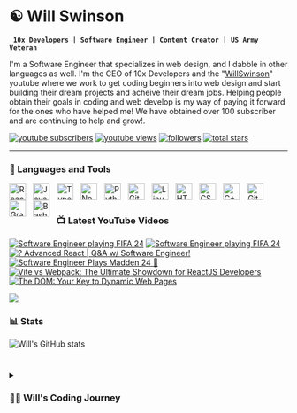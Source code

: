 # ☯ Will Swinson

**` 10x Developers | Software Engineer | Content Creator | US Army Veteran`**

I'm a Software Engineer that specializes in web design, and I dabble in other languages as well. I'm the CEO of 10x Developers and the "[WillSwinson](https://www.youtube.com/@WillSwinson)" youtube where we work to get coding beginners into web design and start building their dream projects and acheive their dream jobs. Helping people obtain their goals in coding and web develop is my way of paying it forward for the ones who have helped me! We have obtained over 100 subscriber and are continuing to help and grow!.

   <p align="left">
      <a href="https://www.youtube.com/channel/UC7VmhGsLfRXzoP1qAQtaL9Q?sub_confirmation=1">
         <img alt="youtube subscribers" title="Subscribe to my YouTube channel" src="https://custom-icon-badges.demolab.com/youtube/channel/subscribers/UC7VmhGsLfRXzoP1qAQtaL9Q?color=%23E05D44&label=SUBSCRIBE&logo=video&logoColor=white&style=for-the-badge&labelColor=CE4630"/></a> 
      <a href="https://www.youtube.com/channel/UC7VmhGsLfRXzoP1qAQtaL9Q">
         <img alt="youtube views" title="YouTube views" src="https://custom-icon-badges.demolab.com/youtube/channel/views/UC7VmhGsLfRXzoP1qAQtaL9Q?color=%23E1AD0E&logo=eye&logoColor=white&style=for-the-badge&labelColor=C79600"/></a> 
      <a href="https://github.com/Will-Swinson?tab=followers">
         <img alt="followers" title="Follow me on Github" src="https://custom-icon-badges.demolab.com/github/followers/Will-Swinson?color=236ad3&labelColor=1155ba&style=for-the-badge&logo=person-add&label=Follow&logoColor=white"/></a>
      <a href="https://github.com/Will-Swinson?tab=repositories&sort=stargazers">
         <img alt="total stars" title="Total stars on GitHub" src="https://custom-icon-badges.demolab.com/github/stars/Will-Swinson?color=55960c&style=for-the-badge&labelColor=488207&logo=star"/></a>
   </p>

---

### 🧰 Languages and Tools

<img align="left" alt="React" width="30px" style="padding-right:10px;" src="https://cdn.jsdelivr.net/gh/devicons/devicon/icons/react/react-original.svg" />
<img align="left" alt="JavaScript" width="30px" style="padding-right:10px;" src="https://cdn.jsdelivr.net/gh/devicons/devicon/icons/javascript/javascript-plain.svg" />
<img align="left" alt="TypeScript" width="30px" style="padding-right:10px;" src="https://cdn.jsdelivr.net/gh/devicons/devicon/icons/typescript/typescript-plain.svg" />
<img align="left" alt="NodeJS" width="30px" style="padding-right:10px;" src="https://cdn.jsdelivr.net/gh/devicons/devicon/icons/nodejs/nodejs-original.svg" />
<img align="left" alt="Python" width="30px" style="padding-right:10px;" src="https://cdn.jsdelivr.net/gh/devicons/devicon/icons/python/python-plain.svg" />
<img align="left" alt="Git" width="30px" style="padding-right:10px;" src="https://cdn.jsdelivr.net/gh/devicons/devicon/icons/git/git-original.svg" />
<img align="left" alt="Linux" width="30px" style="padding-right:10px;" src="https://cdn.jsdelivr.net/gh/devicons/devicon/icons/linux/linux-original.svg" />
<img align="left" alt="HTML" width="30px" style="padding-right:10px;" src="https://cdn.jsdelivr.net/gh/devicons/devicon/icons/html5/html5-plain.svg" />
<img align="left" alt="CSS" width="30px" style="padding-right:10px;" src="https://cdn.jsdelivr.net/gh/devicons/devicon/icons/css3/css3-plain.svg" />
<img align="left" alt="C++" width="30px" style="padding-right:10px;" src="https://cdn.jsdelivr.net/gh/devicons/devicon/icons/cplusplus/cplusplus-line.svg" />
<img align="left" alt="GitHub" width="30px" style="padding-right:10px;" src="https://cdn.jsdelivr.net/gh/devicons/devicon/icons/github/github-original.svg" />
<img align="left" alt="Gradle" width="30px" style="padding-right:10px;" src="https://cdn.jsdelivr.net/gh/devicons/devicon/icons/gradle/gradle-plain.svg" />
<img align="left" alt="Bash" width="30px" style="padding-right:10px;" src="https://cdn.jsdelivr.net/gh/devicons/devicon/icons/bash/bash-original.svg" />
<br />

# 

### 📺 Latest YouTube Videos

<!-- BEGIN YOUTUBE-CARDS -->
[![Software Engineer playing FIFA 24](https://ytcards.demolab.com/?id=PDa7bn2o20A&title=Software+Engineer+playing+FIFA+24&lang=en&timestamp=1708406545&background_color=%230d1117&title_color=%23ffffff&stats_color=%23dedede&max_title_lines=1&width=250&border_radius=5 "Software Engineer playing FIFA 24")](https://www.youtube.com/watch?v=PDa7bn2o20A)
[![Software Engineer playing FIFA 24](https://ytcards.demolab.com/?id=hx7DrdyJWE0&title=Software+Engineer+playing+FIFA+24&lang=en&timestamp=1708368960&background_color=%230d1117&title_color=%23ffffff&stats_color=%23dedede&max_title_lines=1&width=250&border_radius=5 "Software Engineer playing FIFA 24")](https://www.youtube.com/watch?v=hx7DrdyJWE0)
[![? Advanced React | Q&A w/ Software Engineer!](https://ytcards.demolab.com/?id=9MhqYzIP3Kk&title=%3F+Advanced+React+%7C+Q%26A+w%2F+Software+Engineer%21&lang=en&timestamp=1707844304&background_color=%230d1117&title_color=%23ffffff&stats_color=%23dedede&max_title_lines=1&width=250&border_radius=5 "? Advanced React | Q&A w/ Software Engineer!")](https://www.youtube.com/watch?v=9MhqYzIP3Kk)
[![Software Engineer Plays Madden 24 🏈](https://ytcards.demolab.com/?id=4wno1M_qC3M&title=Software+Engineer+Plays+Madden+24+%F0%9F%8F%88&lang=en&timestamp=1707799480&background_color=%230d1117&title_color=%23ffffff&stats_color=%23dedede&max_title_lines=1&width=250&border_radius=5 "Software Engineer Plays Madden 24 🏈")](https://www.youtube.com/watch?v=4wno1M_qC3M)
[![Vite vs Webpack: The Ultimate Showdown for ReactJS Developers](https://ytcards.demolab.com/?id=jhIp8ZcVXc0&title=Vite+vs+Webpack%3A+The+Ultimate+Showdown+for+ReactJS+Developers&lang=en&timestamp=1703109782&background_color=%230d1117&title_color=%23ffffff&stats_color=%23dedede&max_title_lines=1&width=250&border_radius=5 "Vite vs Webpack: The Ultimate Showdown for ReactJS Developers")](https://www.youtube.com/watch?v=jhIp8ZcVXc0)
[![The DOM: Your Key to Dynamic Web Pages](https://ytcards.demolab.com/?id=K6zSSAAtbTE&title=The+DOM%3A+Your+Key+to+Dynamic+Web+Pages&lang=en&timestamp=1701449829&background_color=%230d1117&title_color=%23ffffff&stats_color=%23dedede&max_title_lines=1&width=250&border_radius=5 "The DOM: Your Key to Dynamic Web Pages")](https://www.youtube.com/watch?v=K6zSSAAtbTE)
<!-- END YOUTUBE-CARDS -->

[<img src="https://custom-icon-badges.demolab.com/badge/-Subscribe%20For%20More-red?style=for-the-badge&logo=video&logoColor=white"/>](https://www.youtube.com/c/UC7VmhGsLfRXzoP1qAQtaL9Q?sub_confirmation=1)

### 📊 Stats

![Will's GitHub stats](https://github-readme-stats.vercel.app/api?username=will-swinson&show_icons=true&theme=gruvbox)

<!-- ![GitHub Streak](https://streak-stats.demolab.com?user=Will-Swinson&theme=gruvbox&border_radius=4.5) -->

# 

<details>
 <summary><h3>👨‍💻 Will's Coding Journey</h3></summary>
   I've never been good at anything naturally, so I realized this young and I started to practice thing I'd like to get better at. I picked up coding with Galvanize's Operation Level Up bootcamp in Feb 2023 6 months before exiting the Military. After that I began going down the rabit whole of wanting to learn lots about many different technologies. Fast forward to today and I'm currently working on my new website, content and a few other projects. I'm also working on a few other projects that I'm excited to share with you all soon!
